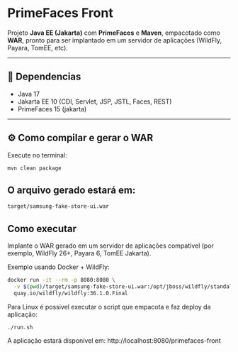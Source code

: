 #  PrimeFaces Front

Projeto **Java EE (Jakarta)** com **PrimeFaces** e **Maven**, empacotado como **WAR**, pronto para ser implantado em um servidor de aplicações (WildFly, Payara, TomEE, etc).

---

## 🚀 Dependencias

- Java 17
- Jakarta EE 10 (CDI, Servlet, JSP, JSTL, Faces, REST)
- PrimeFaces 15 (jakarta)

---

## ⚙ Como compilar e gerar o WAR

Execute no terminal:
```bash
mvn clean package
```

## O arquivo gerado estará em:
```bash
target/samsung-fake-store-ui.war
```

## Como executar
Implante o WAR gerado em um servidor de aplicações compatível (por exemplo, WildFly 26+, Payara 6, TomEE Jakarta).

Exemplo usando Docker + WildFly:

```bash
docker run -it --rm -p 8080:8080 \
  -v $(pwd)/target/samsung-fake-store-ui.war:/opt/jboss/wildfly/standalone/deployments/samsung-fake-store-ui.war \
  quay.io/wildfly/wildfly:36.1.0.Final

```
Para Linux é possivel executar o script  que empacota e faz deploy da aplicação:
```bash
./run.sh
```
A aplicação estará disponível em:
http://localhost:8080/primefaces-front



